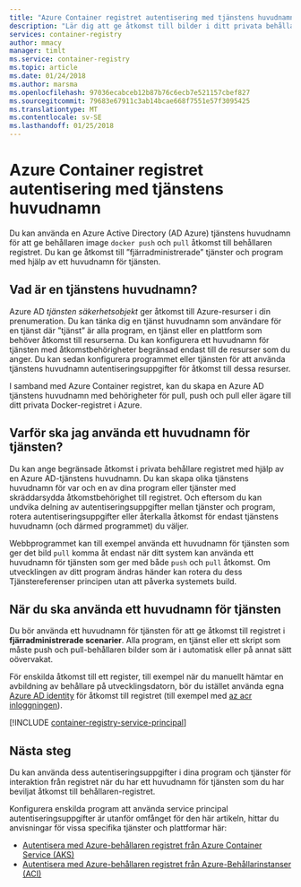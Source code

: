 ```yaml
---
title: "Azure Container registret autentisering med tjänstens huvudnamn"
description: "Lär dig att ge åtkomst till bilder i ditt privata behållare registret med hjälp av en Azure Active Directory-tjänstens huvudnamn."
services: container-registry
author: mmacy
manager: timlt
ms.service: container-registry
ms.topic: article
ms.date: 01/24/2018
ms.author: marsma
ms.openlocfilehash: 97036ecabceb12b87b76c6ecb7e521157cbef827
ms.sourcegitcommit: 79683e67911c3ab14bcae668f7551e57f3095425
ms.translationtype: MT
ms.contentlocale: sv-SE
ms.lasthandoff: 01/25/2018
---
```

# <a name="azure-container-registry-authentication-with-service-principals"></a>Azure Container registret autentisering med tjänstens huvudnamn

Du kan använda en Azure Active Directory (AD Azure) tjänstens huvudnamn för att ge behållaren image `docker push` och `pull` åtkomst till behållaren registret. Du kan ge åtkomst till ”fjärradministrerade” tjänster och program med hjälp av ett huvudnamn för tjänsten.

## <a name="what-is-a-service-principal"></a>Vad är en tjänstens huvudnamn?

Azure AD *tjänsten säkerhetsobjekt* ger åtkomst till Azure-resurser i din prenumeration. Du kan tänka dig en tjänst huvudnamn som användare för en tjänst där ”tjänst” är alla program, en tjänst eller en plattform som behöver åtkomst till resurserna. Du kan konfigurera ett huvudnamn för tjänsten med åtkomstbehörigheter begränsad endast till de resurser som du anger. Du kan sedan konfigurera programmet eller tjänsten för att använda tjänstens huvudnamn autentiseringsuppgifter för åtkomst till dessa resurser.

I samband med Azure Container registret, kan du skapa en Azure AD tjänstens huvudnamn med behörigheter för pull, push och pull eller ägare till ditt privata Docker-registret i Azure.

## <a name="why-use-a-service-principal"></a>Varför ska jag använda ett huvudnamn för tjänsten?

Du kan ange begränsade åtkomst i privata behållare registret med hjälp av en Azure AD-tjänstens huvudnamn. Du kan skapa olika tjänstens huvudnamn för var och en av dina program eller tjänster med skräddarsydda åtkomstbehörighet till registret. Och eftersom du kan undvika delning av autentiseringsuppgifter mellan tjänster och program, rotera autentiseringsuppgifter eller återkalla åtkomst för endast tjänstens huvudnamn (och därmed programmet) du väljer.

Webbprogrammet kan till exempel använda ett huvudnamn för tjänsten som ger det bild `pull` komma åt endast när ditt system kan använda ett huvudnamn för tjänsten som ger med både `push` och `pull` åtkomst. Om utvecklingen av ditt program ändras händer kan rotera du dess Tjänstereferenser principen utan att påverka systemets build.

## <a name="when-to-use-a-service-principal"></a>När du ska använda ett huvudnamn för tjänsten

Du bör använda ett huvudnamn för tjänsten för att ge åtkomst till registret i **fjärradministrerade scenarier**. Alla program, en tjänst eller ett skript som måste push och pull-behållaren bilder som är i automatisk eller på annat sätt oövervakat.

För enskilda åtkomst till ett register, till exempel när du manuellt hämtar en avbildning av behållare på utvecklingsdatorn, bör du istället använda egna [Azure AD identity](container-registry-authentication.md#individual-login-with-azure-ad) för åtkomst till registret (till exempel med [az acr inloggningen][az-acr-login]).

[!INCLUDE [container-registry-service-principal](../../includes/container-registry-service-principal.md)]

## <a name="next-steps"></a>Nästa steg

Du kan använda dess autentiseringsuppgifter i dina program och tjänster för interaktion från registret när du har ett huvudnamn för tjänsten som du har beviljat åtkomst till behållaren-registret.

Konfigurera enskilda program att använda service principal autentiseringsuppgifter är utanför omfånget för den här artikeln, hittar du anvisningar för vissa specifika tjänster och plattformar här:

* [Autentisera med Azure-behållaren registret från Azure Container Service (AKS)](container-registry-auth-aks.md)
* [Autentisera med Azure-behållaren registret från Azure-Behållarinstanser (ACI)](container-registry-auth-aci.md)

<!-- LINKS - External -->

<!-- LINKS - Internal -->
[az-acr-login]: /cli/azure/acr#az_acr_login